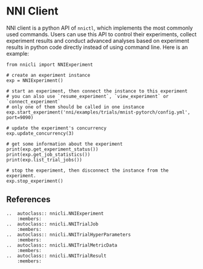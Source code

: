 # NNI Client

NNI client is a python API of `nnictl`, which implements the most commonly used commands. Users can use this API to control their experiments, collect experiment results and conduct advanced analyses based on experiment results in python code directly instead of using command line. Here is an example:

```
from nnicli import NNIExperiment

# create an experiment instance
exp = NNIExperiment() 

# start an experiment, then connect the instance to this experiment
# you can also use `resume_experiment`, `view_experiment` or `connect_experiment`
# only one of them should be called in one instance
exp.start_experiment('nni/examples/trials/mnist-pytorch/config.yml', port=9090)

# update the experiment's concurrency
exp.update_concurrency(3)

# get some information about the experiment
print(exp.get_experiment_status())
print(exp.get_job_statistics())
print(exp.list_trial_jobs())

# stop the experiment, then disconnect the instance from the experiment.
exp.stop_experiment()
```

## References

```eval_rst
..  autoclass:: nnicli.NNIExperiment
    :members:
..  autoclass:: nnicli.NNITrialJob
    :members:
..  autoclass:: nnicli.NNITrialHyperParameters
    :members:
..  autoclass:: nnicli.NNITrialMetricData
    :members:
..  autoclass:: nnicli.NNITrialResult
    :members:
```
